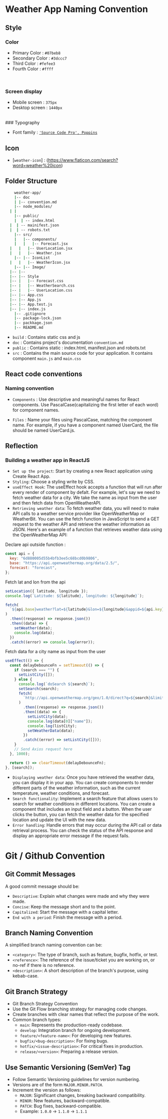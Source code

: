 # Weather App Naming Convention

## Style

### Color

- Primary Color : `#07beb8`
- Secondary Color : `#3dccc7`
- Third Color : `#fefee3`
- Fourth Color : `#ffff`

<br>

### Screen display

- Mobile screen : `375px`
- Desktop screen : `1440px`

<br>
### Typography

- Font family : [`'Source Code Pro', Poppins`](https://fonts.google.com/specimen/Roboto?query=roboto)

## Icon

- [`weather-icon`] : (https://www.flaticon.com/search?word=weather%20icon)

## Folder Structure

```bash
    weather-app/
	|-- doc
	| |-- convention.md
	|-- node_modules/
  | |
	|-- public/
	|  | -- index.html
  |  | -- mainifest.json
  |  | -- robots.txt
	|-- src/
	|   |-- components/
	|   |   |-- Forecast.jsx
  |   |   |-- UserLocation.jsx
  |   |   |-- Weather.jsx
	|-- |-- IconList
  |   |   |-- WeatherIcon.jsx
	|-- |-- Image/
  |-- |--
  |-- |-- Style
  |-- |   |-- Forecast.css
  |-- |   |-- WeatherSearch.css
  |-- |   |-- UserLocation.css
  |-- |-- App.css
  |-- |-- App.js
  |-- |-- App.test.js
  |-- |-- index.js
	|-- .gitignore
	|-- package-lock.json
	|-- packkage.json
    |-- README.md
```

- `build` : Contains static css and js
- `doc` : Contains project's documentation `convention.md`
- `public` : Contains static : index.html, manifest.json and robots.txt
- `src` : Contains the main source code for your application. It contains component `main.js` and `main.css`

## React code conventions

### Naming convention

- `Components` : Use descriptive and meaningful names for React components. Use PascalCase(capitalizing the first letter of each word) for component names.

- `Files` : Name your files using PascalCase, matching the component name. For example, if you have a component named UserCard, the file should be named UserCard.js.

## Reflection

### Building a weather app in ReactJS

- `Set up the project`: Start by creating a new React application using Create React App.
- `Styling`: Choose a styling write by CSS.
- `useEffect Hook`: The useEffect hook accepts a function that will run after every render of component by defalt. For example, let's say we need to fetch weather data for a city. We take the name as input from the user and then fetch data from OpenWeatherAPI.
- `Retrieving weather data`: To fetch weather data, you will need to make API calls to a weather service provider like OpenWeatherMap or WeatherBit. You can use the fetch function in JavaScript to send a GET request to the weather API and retrieve the weather information as JSON. Here's an example of a function that retrieves weather data using the OpenWeatherMap API:

Declare api outside function :

```javascript
const api = {
  key: "6d880005d55b4bfb3ee5c68bcd0b9806",
  base: "https://api.openweathermap.org/data/2.5/",
  forecast: "forecast",
};
```

Fetch lat and lon from the api

```javascript
setLocation({ latitude, longitude });
console.log(`Latitude: ${latitude}, longitude: ${longitude}`);

fetch(
  `${api.base}weather?lat=${latitude}&lon=${longitude}&appid=${api.key}&units=metric`
)
  .then((response) => response.json())
  .then((data) => {
    setWeather(data);
    console.log(data);
  })
  .catch((error) => console.log(error));
```

Fetch data for a city name as input from the user

```javascript
useEffect(() => {
  const delayDebounceFn = setTimeout(() => {
    if (search === "") {
      setListCity([]);
    } else {
      console.log(`doSearch ${search}`);
      setSearch(search);
      fetch(
        `http://api.openweathermap.org/geo/1.0/direct?q=${search}&limit=5&appid=${api.key}`
      )
        .then((response) => response.json())
        .then((data) => {
          setListCity(data);
          console.log(data[0]["name"]);
          console.log(listCity);
          setWeatherData(data);
        })
        .catch((error) => setListCity([]));
    }
    // Send Axios request here
  }, 1000);

  return () => clearTimeout(delayDebounceFn);
}, [search]);
```

- `Displaying weather data`: Once you have retrieved the weather data, you can display it in your app. You can create components to render different parts of the weather information, such as the current temperature, weather conditions, and forecast.
- `Search functionality`: Implement a search feature that allows users to search for weather conditions in different locations. You can create a component that includes an input field and a button. When the user clicks the button, you can fetch the weather data for the specified location and update the UI with the new data.
- `Error handling`: Handle errors that may occur during the API call or data retrieval process. You can check the status of the API response and display an appropriate error message if the request fails.

# Git / Github Convention

## Git Commit Messages

A good commit message should be:

- `Descriptive`: Explain what changes were made and why they were made.
- `Concise`: Keep the message short and to the point.
- `Capitalized`: Start the message with a capital letter.
- `End with a period`: Finish the message with a period.

## Branch Naming Convention

A simplified branch naming convention can be:

- `<category>`: The type of branch, such as feature, bugfix, hotfix, or test.
- `<reference>`: The reference of the issue/ticket you are working on, or no-ref if there is no reference.
- `<description>`: A short description of the branch's purpose, using kebab-case.

## Git Branch Strategy

- Git Branch Strategy Convention
- Use the Git Flow branching strategy for managing code changes.
- Create branches with clear names that reflect the purpose of the work.
- Common branch types:
  - `main`: Represents the production-ready codebase.
  - `develop`: Integration branch for ongoing development.
  - `feature/<feature-name>`: For developing new features.
  - `bugfix/<bug-description>`: For fixing bugs.
  - `hotfix/<issue-description>`: For critical fixes in production.
  - `release/<version>`: Preparing a release version.

## Use Semantic Versioning (SemVer) Tag

- Follow Semantic Versioning guidelines for version numbering.
- Versions are of the form `MAJOR.MINOR.PATCH`.
- Increment the version as follows:
  - `MAJOR`: Significant changes, breaking backward compatibility.
  - `MINOR`: New features, backward-compatible.
  - `PATCH`: Bug fixes, backward-compatible.
  - Example: `1.0.0` -> `1.1.0` -> `1.1.1`
